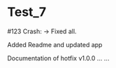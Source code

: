 # Test_7

#123 Crash:
    -> Fixed all.

Added Readme and updated app

Documentation of hotfix v1.0.0
...
...
